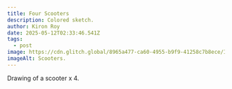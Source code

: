 ```yaml
---
title: Four Scooters
description: Colored sketch.
author: Kiron Roy
date: 2025-05-12T02:33:46.541Z
tags:
  - post
image: https://cdn.glitch.global/8965a477-ca60-4955-b9f9-41258c7b8ece/IMG_1536.webp?v=1746240419278
imageAlt: Scooters.
---
```

Drawing of a scooter x 4.
